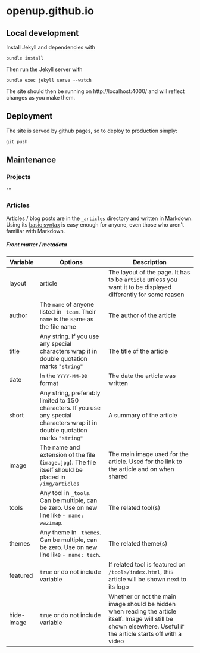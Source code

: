 # openup.github.io

## Local development

Install Jekyll and dependencies with

    bundle install

Then run the Jekyll server with

    bundle exec jekyll serve --watch

The site should then be running on http://localhost:4000/ and will reflect changes as you make them.

## Deployment

The site is served by github pages, so to deploy to production simply:

    git push

## Maintenance

### Projects
""


### Articles

Articles / blog posts are in the `_articles` directory and written in Markdown. Using its [basic syntax](https://www.markdownguide.org/basic-syntax) is easy enough for anyone, even those who aren't familiar with Markdown.

##### Front matter / metadata

| Variable   | Options                                                                                                                          | Description                                                                                                                                                        |
|------------|----------------------------------------------------------------------------------------------------------------------------------|--------------------------------------------------------------------------------------------------------------------------------------------------------------------|
| layout     | article                                                                                                                          | The layout of the page. It has to be `article` unless you want it to be displayed differently for some reason                                                      |
| author     | The `name` of anyone listed in `_team`. Their `name` is the same as the file name                                                | The author of the article                                                                                                                                          |
| title      | Any string. If you use any special characters wrap it in double quotation marks `"string"`                                       | The title of the article                                                                                                                                           |
| date       | In the `YYYY-MM-DD` format                                                                                                       | The date the article was written                                                                                                                                   |
| short      | Any string, preferably limited to 150 characters. If you use any special characters wrap it in double quotation marks `"string"` | A summary of the article                                                                                                                                           |
| image      | The name and extension of the file (`image.jpg`). The file itself should be placed in `/img/articles`                            | The main image used for the article. Used for the link to the article and on when shared                                                                           |
| tools      | Any tool in `_tools`. Can be multiple, can be zero. Use on new line like `- name: wazimap`.                                      | The related tool(s)                                                                                                                                                |
| themes     | Any theme in `_themes`. Can be multiple, can be zero. Use on new line like `- name: tech`.                                       | The related theme(s)                                                                                                                                               |
| featured   | `true` or do not include variable                                                                                               | If related tool is featured on `/tools/index.html`, this article will be shown next to its logo                                                                    |
| hide-image | `true` or do not include variable                                                                                                | Whether or not the main image should be hidden when reading the article itself. Image will still be shown elsewhere. Useful if the article starts off with a video |